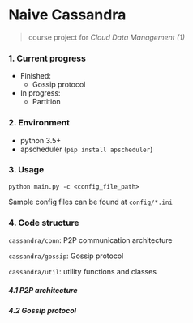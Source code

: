 # Naive Cassandra

> course project for *Cloud Data Management (1)*

### 1. Current progress

* Finished:
  *  Gossip protocol
* In progress:
  * Partition

### 2. Environment

* python 3.5+
* apscheduler (`pip install apscheduler`)

### 3. Usage

`python main.py -c <config_file_path>`

Sample config files can be found at `config/*.ini`

### 4. Code structure

`cassandra/conn`: P2P communication architecture

`cassandra/gossip`: Gossip protocol

`cassandra/util`: utility functions and classes

##### 4.1 P2P architecture

##### 4.2 Gossip protocol